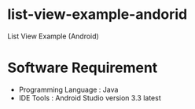 # list-view-example-andorid
List View Example (Android)

# Software Requirement
- Programming Language : Java
- IDE Tools : Android Studio version 3.3 latest
